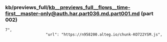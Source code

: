 ### kb/previews_full/kb__previews_full__flows__time-first__master-only@auth.har.part036.md.part001.md (part 002)

```md
7",
                  "url": "https://n958200.alteg.io/chunk-KO722YSM.js",
               
```

```
